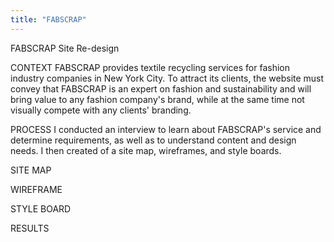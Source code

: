 ```yaml
---
title: "FABSCRAP"
---
```

FABSCRAP
Site Re-design
<!-- image of the home page here -->

CONTEXT
FABSCRAP provides textile recycling services for fashion industry companies in New York City. To attract its clients, the website must convey that FABSCRAP is an expert on fashion and sustainability and will bring value to any fashion company's brand, while at the same time not visually compete with any clients' branding.

PROCESS
I conducted an interview to learn about FABSCRAP's service and determine requirements, as well as to understand content and design needs. I then created of a site map, wireframes, and style boards.

SITE MAP
<!-- <image of site map> -->

WIREFRAME
<!-- <image of wireframe> -->

STYLE BOARD
<!-- <image of style board> -->

RESULTS
<!-- <images of other views of the home page> -->
<!-- Button LINK: Visit FABSCRAP -->
